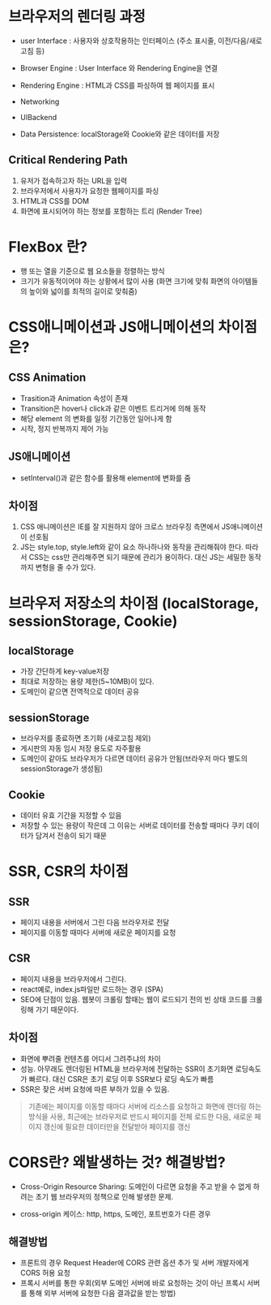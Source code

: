 # 브라우저의 렌더링 과정

- user Interface : 사용자와 상호작용하는 인터페이스 (주소 표시줄, 이전/다음/새로고침 등)
- Browser Engine : User Interface 와 Rendering Engine을 연결

- Rendering Engine : HTML과 CSS를 파싱하여 웹 페이지를 표시

- Networking
- UIBackend
- Data Persistence: localStorage와 Cookie와 같은 데이터를 저장

## Critical Rendering Path

1. 유저가 접속하고자 하는 URL을 입력
2. 브라우저에서 사용자가 요청한 웹페이지를 파싱
3. HTML과 CSS를 DOM
4. 화면에 표시되어야 하는 정보를 포함하는 트리 (Render Tree)

# FlexBox 란?

- 행 또는 열을 기준으로 웹 요소들을 정렬하는 방식
- 크기가 유동적이어야 하는 상황에서 많이 사용 (화면 크기에 맞춰 화면의 아이템들의 높이와 넓이를 최적의 길이로 맞춰줌)

# CSS애니메이션과 JS애니메이션의 차이점은?

## CSS Animation

- Trasition과 Animation 속성이 존재
- Transition은 hover나 click과 같은 이벤트 트리거에 의해 동작
- 해당 element 의 변화를 일정 기간동안 일어나게 함
- 시작, 정지 반복까지 제어 가능

## JS애니메이션

- setInterval()과 같은 함수를 활용해 element에 변화를 줌

## 차이점

1. CSS 애니메이션은 IE를 잘 지원하지 않아 크로스 브라우징 측면에서 JS애니메이션이 선호됨
2. JS는 style.top, style.left와 같이 요소 하나하나와 동작을 관리해줘야 한다. 따라서 CSS는 css만 관리해주면 되기 때문에 관리가 용이하다. 대신 JS는 세밀한 동작까지 변형을 줄 수가 있다.

# 브라우저 저장소의 차이점 (localStorage, sessionStorage, Cookie)

## localStorage

- 가장 간단하게 key-value저장
- 최대로 저장하는 용량 제한(5~10MB)이 있다.
- 도메인이 같으면 전역적으로 데이터 공유

## sessionStorage

- 브라우저를 종료하면 초기화 (새로고침 제외)
- 게시판의 자동 임시 저장 용도로 자주활용
- 도메인이 같아도 브라우저가 다르면 데이터 공유가 안됨(브라우저 마다 별도의 sessionStorage가 생성됨)

## Cookie

- 데이터 유효 기간을 지정할 수 있음
- 저장할 수 있는 용량이 작은데 그 이유는 서버로 데이터를 전송할 때마다 쿠키 데이터가 담겨서 전송이 되기 때문

# SSR, CSR의 차이점

## SSR

- 페이지 내용을 서버에서 그린 다음 브라우저로 전달
- 페이지를 이동할 때마다 서버에 새로운 페이지를 요청

## CSR

- 페이지 내용을 브라우저에서 그린다.
- react예로, index.js파일만 로드하는 경우 (SPA)
- SEO에 단점이 있음. 웹봇이 크롤링 할때는 웹이 로드되기 전의 빈 상태 코드를 크롤링해 가기 때문이다.

## 차이점

- 화면에 뿌려줄 컨텐츠를 어디서 그려주냐의 차이
- 성능. 아무래도 렌더링된 HTML을 브라우저에 전달하는 SSR이 초기화면 로딩속도가 빠르다. 대신 CSR은 초기 로딩 이후 SSR보다 로딩 속도가 빠름
- SSR은 잦은 서버 요청에 따른 부하가 있을 수 있음.

> 기존에는 페이지를 이동할 때마다 서버에 리소스를 요청하고 화면에 렌더링 하는 방식을 사용,
> 최근에는 브라우저로 반드시 페이지를 전체 로드한 다음, 새로운 페이지 갱신에 필요한 데이터만을 전달받아 페이지를 갱신

# CORS란? 왜발생하는 것? 해결방법?

- Cross-Origin Resource Sharing: 도메인이 다르면 요청을 주고 받을 수 없게 하려는 초기 웹 브라우저의 정책으로 인해 발생한 문제.

- cross-origin 케이스: http, https, 도메인, 포트번호가 다른 경우

## 해결방법

- 프론트의 경우 Request Header에 CORS 관련 옵션 추가 및 서버 개발자에게 CORS 허용 요청
- 프록시 서버를 통한 우회(외부 도메인 서버에 바로 요청하는 것이 아닌 프록시 서버를 통해 외부 서버에 요청한 다음 결과값을 받는 방법)
